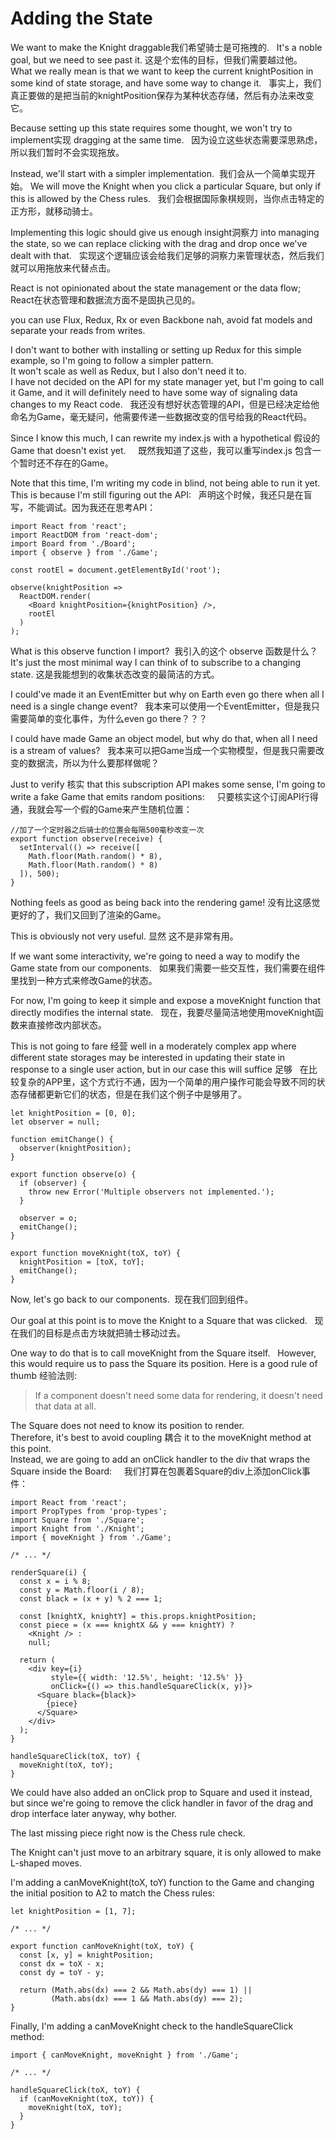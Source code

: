  #  Adding the State 

We want to make the Knight draggable我们希望骑士是可拖拽的.   
It's a noble goal, but we need to see past it. 这是个宏伟的目标，但我们需要越过他。 
What we really mean is that we want to keep the current knightPosition in some kind of state storage, and have some way to change it.  
事实上，我们真正要做的是把当前的knightPosition保存为某种状态存储，然后有办法来改变它。

Because setting up this state requires some thought, we won't try to implement实现 dragging at the same time.   
因为设立这些状态需要深思熟虑，所以我们暂时不会实现拖放。  

Instead, we'll start with a simpler implementation.  我们会从一个简单实现开始。
We will move the Knight when you click a particular Square, but only if this is allowed by the Chess rules.   
我们会根据国际象棋规则，当你点击特定的正方形，就移动骑士。   

Implementing this logic should give us enough insight洞察力 into managing the state, so we can replace clicking with the drag and drop once we've dealt with that.  
实现这个逻辑应该会给我们足够的洞察力来管理状态，然后我们就可以用拖放来代替点击。

React is not opinionated about the state management or the data flow;   
React在状态管理和数据流方面不是固执己见的。  

you can use Flux, Redux, Rx or even Backbone nah, avoid fat models and separate your reads from writes.

I don't want to bother with installing or setting up Redux for this simple example, so I'm going to follow a simpler pattern.  
It won't scale as well as Redux, but I also don't need it to.   
I have not decided on the API for my state manager yet, but I'm going to call it Game, and it will definitely need to have some way of signaling data changes to my React code.  
我还没有想好状态管理的API，但是已经决定给他命名为Game，毫无疑问，他需要传递一些数据改变的信号给我的React代码。

Since I know this much, I can rewrite my index.js with a hypothetical 假设的 Game that doesn't exist yet.     
既然我知道了这些，我可以重写index.js 包含一个暂时还不存在的Game。  

Note that this time, I'm writing my code in blind, not being able to run it yet. This is because I'm still figuring out the API:  
声明这个时候，我还只是在盲写，不能调试。因为我还在思考API：  


```
import React from 'react';
import ReactDOM from 'react-dom';
import Board from './Board';
import { observe } from './Game';

const rootEl = document.getElementById('root');

observe(knightPosition =>
  ReactDOM.render(
    <Board knightPosition={knightPosition} />,
    rootEl
  )
);
```

What is this observe function I import?  我引入的这个 observe 函数是什么？
It's just the most minimal way I can think of to subscribe to a changing state. 这是我能想到的收集状态改变的最简洁的方式。  

I could've made it an EventEmitter but why on Earth even go there when all I need is a single change event?   
我本来可以使用一个EventEmitter，但是我只需要简单的变化事件，为什么even go there？？？    

I could have made Game an object model, but why do that, when all I need is a stream of values?  
我本来可以把Game当成一个实物模型，但是我只需要改变的数据流，所以为什么要那样做呢？  

Just to verify 核实 that this subscription API makes some sense, I'm going to write a fake Game that emits random positions:    
只要核实这个订阅API行得通，我就会写一个假的Game来产生随机位置：  

```
//加了一个定时器之后骑士的位置会每隔500毫秒改变一次
export function observe(receive) {
  setInterval(() => receive([
    Math.floor(Math.random() * 8),
    Math.floor(Math.random() * 8)
  ]), 500);
}
```

Nothing feels as good as being back into the rendering game!
没有比这感觉更好的了，我们又回到了渲染的Game。  

This is obviously not very useful. 显然 这不是非常有用。  

If we want some interactivity, we're going to need a way to modify the Game state from our components.   
如果我们需要一些交互性，我们需要在组件里找到一种方式来修改Game的状态。  

For now, I'm going to keep it simple and expose a moveKnight function that directly modifies the internal state.   
现在，我要尽量简洁地使用moveKnight函数来直接修改内部状态。  

This is not going to fare 经营 well in a moderately complex app where different state storages may be interested in updating their state in response to a single user action, but in our case this will suffice 足够  
在比较复杂的APP里，这个方式行不通，因为一个简单的用户操作可能会导致不同的状态存储都更新它们的状态，但是在我们这个例子中是够用了。

```
let knightPosition = [0, 0];
let observer = null;

function emitChange() {
  observer(knightPosition);
}

export function observe(o) {
  if (observer) {
    throw new Error('Multiple observers not implemented.');
  }

  observer = o;
  emitChange();
}

export function moveKnight(toX, toY) {
  knightPosition = [toX, toY];
  emitChange();
}
```

Now, let's go back to our components.  现在我们回到组件。  

Our goal at this point is to move the Knight to a Square that was clicked.  
现在我们的目标是点击方块就把骑士移动过去。   

One way to do that is to call moveKnight from the Square itself.   
However, this would require us to pass the Square its position. Here is a good rule of thumb 经验法则:  
  > If a component doesn't need some data for rendering, it doesn't need that data at all.   
  
The Square does not need to know its position to render.   
Therefore, it's best to avoid coupling 耦合 it to the moveKnight method at this point.   
Instead, we are going to add an onClick handler to the div that wraps the Square inside the Board:     
我们打算在包裹着Square的div上添加onClick事件：  


```
import React from 'react';
import PropTypes from 'prop-types';
import Square from './Square';
import Knight from './Knight';
import { moveKnight } from './Game';

/* ... */

renderSquare(i) {
  const x = i % 8;
  const y = Math.floor(i / 8);
  const black = (x + y) % 2 === 1;

  const [knightX, knightY] = this.props.knightPosition;
  const piece = (x === knightX && y === knightY) ?
    <Knight /> :
    null;

  return (
    <div key={i}
         style={{ width: '12.5%', height: '12.5%' }}
         onClick={() => this.handleSquareClick(x, y)}>
      <Square black={black}>
        {piece}
      </Square>
    </div>
  );
}

handleSquareClick(toX, toY) {
  moveKnight(toX, toY);
}
```

We could have also added an onClick prop to Square and used it instead, but since we're going to remove the click handler in favor of the drag and drop interface later anyway, why bother.   

The last missing piece right now is the Chess rule check.  

The Knight can't just move to an arbitrary square, it is only allowed to make L-shaped moves.  

I'm adding a canMoveKnight(toX, toY) function to the Game and changing the initial position to A2 to match the Chess rules:   

```
let knightPosition = [1, 7];

/* ... */

export function canMoveKnight(toX, toY) {
  const [x, y] = knightPosition;
  const dx = toX - x;
  const dy = toY - y;

  return (Math.abs(dx) === 2 && Math.abs(dy) === 1) ||
         (Math.abs(dx) === 1 && Math.abs(dy) === 2);
}
```

Finally, I'm adding a canMoveKnight check to the handleSquareClick method:   

```
import { canMoveKnight, moveKnight } from './Game';

/* ... */

handleSquareClick(toX, toY) {
  if (canMoveKnight(toX, toY)) {
    moveKnight(toX, toY);
  }
}
```

